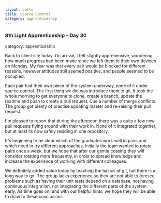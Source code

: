 ```yaml
---
layout: posts
title: Source Control
category: apprenticeship
---
```

### 8th Light Apprenticeship - Day 30
category: apprenticeship

Back to client site today. On arrival, I felt slightly apprehensive, wondering how much progress had been made since we left them to their own devices on Monday. My fear was that every pair would be blocked for different reasons, however attitudes still seemed positive, and people seemed to be occupied.

<!--break--> 

Each pair had their own piece of the system underway, none of it under source control. The first thing we did was introduce them to git. It took the whole morning to get everyone to clone, create a branch, update the readme and push to create a pull request. Cue a number of merge conflicts. The group got plenty of practise updating master and re-raising their pull request.

I'm pleased to report that during the afternoon there was a quite a few new pull requests flying around with their work in. None of it integrated together, but at least its now safely residing in one repository.

It's beginning to be clear which of the graduates work well in pairs and which need to try different approaches. Initially the team wanted to rotate pairs once a week, but we hope that after our gentle coaxing they will consider rotating more frequently, in order to spread knowledge and increase the experience of working with different colleagues. 

We definitely added value today by teaching the basics of git, but there is a long way to go. The group lacks experience so they are not able to foresee problems such as having their unit tests depend on a database, not having continuous integration, not integrating the different parts of the system early. As time goes on, and with our helpful hints, we hope they will be able to draw to these conclusions.